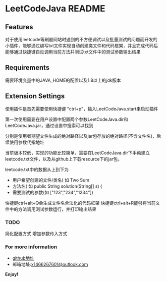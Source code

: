 # LeetCodeJava README

## Features

对于使用leetcode等刷题网站时遇到的不方便调试以及批量测试的问题而开发的小插件，能够通过编写txt文件实现自动创建类文件和代码框架，并且完成代码后能够通过快捷键自动调用当前方法并测试txt文件中的测试参数输出结果

## Requirements

需要环境变量中的JAVA_HOME的配置以及1.8以上的jdk版本

## Extension Settings

使用插件是首先需要使用快捷键 "ctrl+p"，输入LeetCodeJava.start来启动插件

第一次使用需要在用户设置中配置两个参数LeetCodeJava.dir和LeetCodeJava.jar，通过设置中搜索可以找到

分别是使用者期望文件生成的绝对路径以及jar包存放的绝对路径(不含文件名)，后续使用参数代指地址

当前版本较低，实现的功能比较简单，需要在LeetCodeJava.dir下手动建立leetcode.txt文件，以及从github上下载resource下的jar包。

leetcode.txt中的数据从上到下为
+ 用户希望创建的文件/类名( 如 Two Sum
+ 方法名( 如 public String solution(String[] s) {
+ 需要测试的参数(如 ["123","234","1234"])

快捷键ctrl+alt+Q会生成文件名合法化的代码框架
快捷键ctrl+alt+R能够将当前文件中的方法调用测试参数运行，并打印输出结果

### TODO
简化配置方式
增加参数传入方式
### For more information

* [github地址](https://github.com/xuwww/LeetCodeJava)
* 邮箱地址:x1466267601@outlook.com

**Enjoy!**
